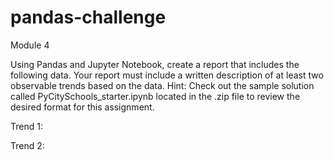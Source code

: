 # pandas-challenge

Module 4 

Using Pandas and Jupyter Notebook, create a report that includes the following data. Your report must include a written description of at least two observable trends based on the data.
Hint: Check out the sample solution called PyCitySchools_starter.ipynb located in the .zip file to review the desired format for this assignment.

Trend 1:

Trend 2:
